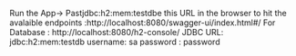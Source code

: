 Run the App->
Pastjdbc:h2:mem:testdbe this URL in the browser to hit the avalaible endpoints :http://localhost:8080/swagger-ui/index.html#/
For Database : http://localhost:8080/h2-console/
JDBC URL: jdbc:h2:mem:testdb
username: sa
password : password
